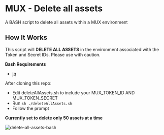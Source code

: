 # MUX - Delete all assets
A BASH script to delete all assets within a MUX environment

## How It Works

This script will **DELETE ALL ASSETS** in the environment associated with the Token and Secret IDs. Please use with caution. 

**Bash Requirements**
* [jq](https://stedolan.github.io/jq/download/)

After cloning this repo:
* Edit deleteAllAssets.sh to include your MUX_TOKEN_ID AND MUX_TOKEN_SECRET
* Run ```sh ./deleteAllAssets.sh```
* Follow the prompt

**Currently set to delete only 50 assets at a time**

![delete-all-assets-bash](https://dl.dropboxusercontent.com/s/9opi0g7gx14u4yx/mux-delete-all-assets-bash.gif?dl=0)
